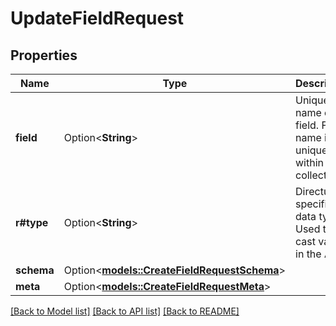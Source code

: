 # UpdateFieldRequest

## Properties

Name | Type | Description | Notes
------------ | ------------- | ------------- | -------------
**field** | Option<**String**> | Unique name of the field. Field name is unique within the collection. | [optional]
**r#type** | Option<**String**> | Directus specific data type. Used to cast values in the API. | [optional]
**schema** | Option<[**models::CreateFieldRequestSchema**](createField_request_schema.md)> |  | [optional]
**meta** | Option<[**models::CreateFieldRequestMeta**](createField_request_meta.md)> |  | [optional]

[[Back to Model list]](../README.md#documentation-for-models) [[Back to API list]](../README.md#documentation-for-api-endpoints) [[Back to README]](../README.md)


